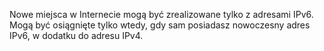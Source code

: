 
Nowe miejsca w Internecie mogą być zrealizowane tylko z adresami IPv6. Mogą 
być osiągnięte tylko wtedy, gdy sam posiadasz nowoczesny adres IPv6, w 
dodatku do adresu IPv4.
